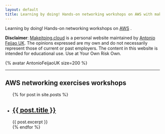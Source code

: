 ```yaml
---
layout: default
title: Learning by doing! Hands-on networking workshops on AWS with makeitping.cloud - Make it ping!
---
```


Learning by doing! Hands-on networking workshops on [AWS](https://aws.amazon.com) .

**Disclaimer**: [Makeitping.cloud](https://www.makeitping.cloud) is a personal website maintained by [Antonio Feijao UK](https://www.antoniocloud.com). The opinions expressed are my own and do not necessarily represent those of current or past employers. The content in this website is intended for educational use. Use at Your Own Risk Own.


{% avatar AntonioFeijaoUK size=200 %}

---

## AWS networking exercises workshops

<ul>
  {% for post in site.posts %}
    <li>
      <h2><a href="{{ post.url }}">{{ post.title }}</a></h2>
      {{ post.excerpt }}
    </li>
  {% endfor %}
</ul>
